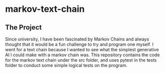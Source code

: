 # markov-text-chain

## The Project

Since university, I have been fascinated by Markov Chains and always thought that it would be a fun challenge to try and program one myself. I went for a text chain because I wanted to see what the simplest generative AI I could make with a markov chain was. This repository contains the code for the markov text chain under the src folder, and uses pytest in the tests folder to conduct some simple logical tests on the program. 
